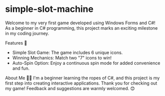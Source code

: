 # simple-slot-machine
Welcome to my very first game developed using Windows Forms and C#! As a beginner in C# programming, this project marks an exciting milestone in my coding journey.

Features 🌟
- Simple Slot Game: The game includes 6 unique icons.
- Winning Mechanics: Match two "7" icons to win!
- Auto-Spin Option: Enjoy a continuous spin mode for added convenience and fun.

About Me 🧑‍💻
I'm a beginner learning the ropes of C#, and this project is my first step into creating interactive applications.
Thank you for checking out my game! Feedback and suggestions are warmly welcomed. 😊
